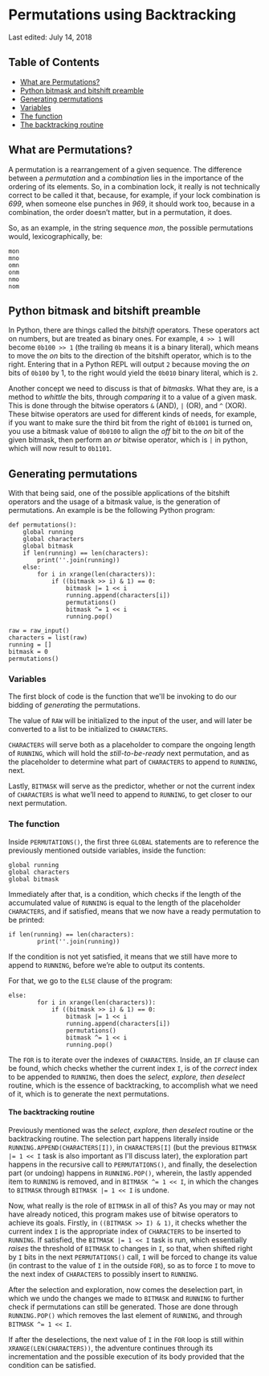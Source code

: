 Permutations using Backtracking
===============================

<div class="center">Last edited: July 14, 2018</div>


Table of Contents
-----------------

- [What are Permutations?](#what)
- [Python bitmask and bitshift preamble](#preamble)
- [Generating permutations](#generate)
- [Variables](#variables)
- [The function](#function)
- [The backtracking routine](#backtrack)


<a name="what"></a> What are Permutations?
------------------------------------------

A permutation is a rearrangement of a given sequence. The difference between a _permutation_ and a
_combination_ lies in the importance of the ordering of its elements. So, in a combination lock, it
really is not technically correct to be called it that, because, for example, if your lock
combination is _699_, when someone else punches in _969_, it should work too, because in a
combination, the order doesn’t matter, but in a permutation, it does.

So, as an example, in the string sequence _mon_, the possible permutations would, lexicographically,
be:

```
mon
mno
omn
onm
nmo
nom
```


<a name="preamble"></a> Python bitmask and bitshift preamble
------------------------------------------------------------

In Python, there are things called the *bitshift* operators. These operators act on numbers, but are
treated as binary ones. For example, `4 >> 1` will become `0b100 >> 1` (the trailing `0b` means it
is a binary literal), which means to move the _on_ bits to the direction of the bitshift operator,
which is to the right. Entering that in a Python REPL will output `2` because moving the _on_ bits
of `0b100` by 1, to the right would yield the `0b010` binary literal, which is `2`.

Another concept we need to discuss is that of *bitmasks*. What they are, is a method to _whittle_
the bits, through _comparing_ it to a value of a given mask. This is done through the bitwise
operators `&` (AND), `|` (OR), and `^` (XOR). These bitwise operators are used for different kinds
of needs, for example, if you want to make sure the third bit from the right of `0b1001` is turned
on, you use a bitmask value of `0b0100` to align the _off_ bit to the _on_ bit of the given bitmask,
then perform an _or_ bitwise operator, which is `|` in python, which will now result to `0b1101`.


<a name="generate"></a> Generating permutations
-----------------------------------------------

With that being said, one of the possible applications of the bitshift operators and the usage of a
bitmask value, is the generation of permutations. An example is be the following Python program:

```
def permutations():
    global running
    global characters
    global bitmask
    if len(running) == len(characters):
        print(''.join(running))
    else:
        for i in xrange(len(characters)):
            if ((bitmask >> i) & 1) == 0:
                bitmask |= 1 << i
                running.append(characters[i])
                permutations()
                bitmask ^= 1 << i
                running.pop()

raw = raw_input()
characters = list(raw)
running = []
bitmask = 0
permutations()
```


### <a name="variables"></a> Variables

The first block of code is the function that we'll be invoking to do our bidding of _generating_ the
permutations.

The value of `RAW` will be initialized to the input of the user, and will later be converted to a
list to be initialized to `CHARACTERS`.

`CHARACTERS` will serve both as a placeholder to compare the ongoing length of `RUNNING`, which will
hold the _still-to-be-ready_ next permutation, and as the placeholder to determine what part of
`CHARACTERS` to append to `RUNNING`, next.

Lastly, `BITMASK` will serve as the predictor, whether or not the current index of `CHARACTERS` is
what we’ll need to append to `RUNNING`, to get closer to our next permutation.


### <a name="function"></a> The function

Inside `PERMUTATIONS()`, the first three `GLOBAL` statements are to reference the previously
mentioned outside variables, inside the function:

```
global running
global characters
global bitmask
```

Immediately after that, is a condition, which checks if the length of the accumulated value of
`RUNNING` is equal to the length of the placeholder `CHARACTERS`, and if satisfied, means that we
now have a ready permutation to be printed:

```
if len(running) == len(characters):
        print(''.join(running))
```

If the condition is not yet satisfied, it means that we still have more to append to `RUNNING`,
before we’re able to output its contents.

For that, we go to the `ELSE` clause of the program:

```
else:
        for i in xrange(len(characters)):
            if ((bitmask >> i) & 1) == 0:
                bitmask |= 1 << i
                running.append(characters[i])
                permutations()
                bitmask ^= 1 << i
                running.pop()
```

The `FOR` is to iterate over the indexes of `CHARACTERS`. Inside, an `IF` clause can be found, which
checks whether the current index `I`, is of the _correct_ index to be appended to `RUNNING`, then
does the _select, explore, then deselect_ routine, which is the essence of backtracking, to
accomplish what we need of it, which is to generate the next permutations.


#### <a name="backtrack"></a> The backtracking routine

Previously mentioned was the _select, explore, then deselect_ routine or the backtracking
routine. The selection part happens literally inside `RUNNING.APPEND(CHARACTERS[I])`, in
`CHARACTERS[I]` (but the previous `BITMASK |= 1 << I` task is also important as I'll discuss later),
the exploration part happens in the recursive call to `PERMUTATIONS()`, and finally, the deselection
part (or undoing) happens in `RUNNING.POP()`, wherein, the lastly appended item to `RUNNING` is
removed, and in `BITMASK ^= 1 << I`, in which the changes to `BITMASK` through `BITMASK |= 1 << I`
is undone.

Now, what really is the role of `BITMASK` in all of this? As you may or may not have already
noticed, this program makes use of bitwise operators to achieve its goals. Firstly, in 
`((BITMASK >> I) & 1)`, it checks whether the current index `I` is the appropriate index of 
`CHARACTERS` to be inserted to `RUNNING`. If satisfied, the `BITMASK |= 1 << I` task is run, which 
essentially _raises_ the threshold of `BITMASK` to changes in `I`, so that, when shifted right by 
`I` bits in the next `PERMUTATIONS()` call, `I` will be forced to change its value (in contrast to 
the value of `I` in the outside `FOR`), so as to force `I` to move to the next index of `CHARACTERS` 
to possibly insert to `RUNNING`.

After the selection and exploration, now comes the deselection part, in which we undo the changes we
made to `BITMASK` and `RUNNING` to further check if permutations can still be generated. Those are
done through `RUNNING.POP()` which removes the last element of `RUNNING`, and through 
`BITMASK ^= 1 << I`.

If after the deselections, the next value of `I` in the `FOR` loop is still within
`XRANGE(LEN(CHARACTERS))`, the adventure continues through its incrementation and the possible
execution of its body provided that the condition can be satisfied.
